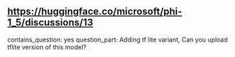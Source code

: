 ## https://huggingface.co/microsoft/phi-1_5/discussions/13

contains_question: yes
question_part: Adding tf lite variant, Can you upload tflite version of this model?